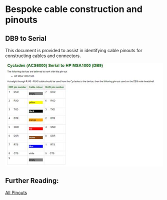 # Bespoke cable construction and pinouts

## DB9 to Serial

This document is provided to assist in identifying cable pinouts for constructing cables and connectors.

![InfoBlox](../img/InfobloxPinouts.jpg)

 
## Further Reading:

[All Pinouts](https://allpinouts.org/)
